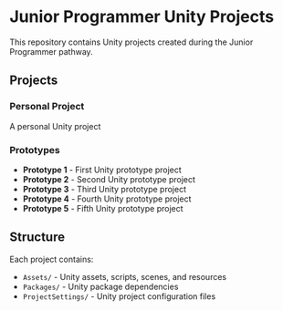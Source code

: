 # Junior Programmer Unity Projects

This repository contains Unity projects created during the Junior Programmer pathway.

## Projects

### Personal Project
A personal Unity project

### Prototypes
- **Prototype 1** - First Unity prototype project
- **Prototype 2** - Second Unity prototype project  
- **Prototype 3** - Third Unity prototype project
- **Prototype 4** - Fourth Unity prototype project
- **Prototype 5** - Fifth Unity prototype project

## Structure

Each project contains:
- `Assets/` - Unity assets, scripts, scenes, and resources
- `Packages/` - Unity package dependencies
- `ProjectSettings/` - Unity project configuration files